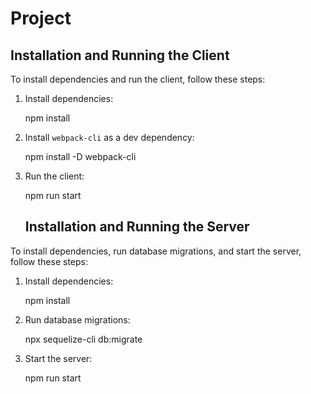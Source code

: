 # Project

## Installation and Running the Client

To install dependencies and run the client, follow these steps:

1. Install dependencies:
   
    npm install


2. Install `webpack-cli` as a dev dependency:
  
    npm install -D webpack-cli
  

3. Run the client:
  
   npm run start


   ## Installation and Running the Server

To install dependencies, run database migrations, and start the server, follow these steps:

1. Install dependencies:
  
    npm install
 

2. Run database migrations:
  
    npx sequelize-cli db:migrate
  

3. Start the server:
 
    npm run start
